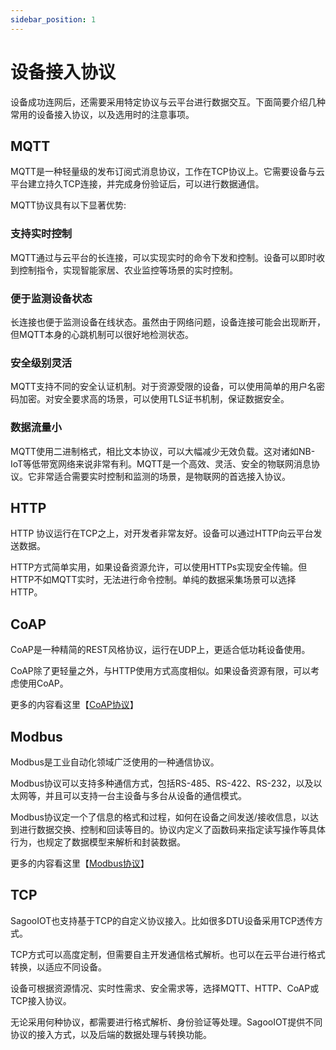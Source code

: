 ```yaml
---
sidebar_position: 1
---
```

# 设备接入协议

设备成功连网后，还需要采用特定协议与云平台进行数据交互。下面简要介绍几种常用的设备接入协议，以及选用时的注意事项。

## **MQTT**

MQTT是一种轻量级的发布订阅式消息协议，工作在TCP协议上。它需要设备与云平台建立持久TCP连接，并完成身份验证后，可以进行数据通信。

MQTT协议具有以下显著优势:

### **支持实时控制**

MQTT通过与云平台的长连接，可以实现实时的命令下发和控制。设备可以即时收到控制指令，实现智能家居、农业监控等场景的实时控制。

### **便于监测设备状态**

长连接也便于监测设备在线状态。虽然由于网络问题，设备连接可能会出现断开，但MQTT本身的心跳机制可以很好地检测状态。

### **安全级别灵活**

MQTT支持不同的安全认证机制。对于资源受限的设备，可以使用简单的用户名密码加密。对安全要求高的场景，可以使用TLS证书机制，保证数据安全。

### **数据流量小**

MQTT使用二进制格式，相比文本协议，可以大幅减少无效负载。这对诸如NB-IoT等低带宽网络来说非常有利。MQTT是一个高效、灵活、安全的物联网消息协议。它非常适合需要实时控制和监测的场景，是物联网的首选接入协议。

## **HTTP**

HTTP 协议运行在TCP之上，对开发者非常友好。设备可以通过HTTP向云平台发送数据。

HTTP方式简单实用，如果设备资源允许，可以使用HTTPs实现安全传输。但HTTP不如MQTT实时，无法进行命令控制。单纯的数据采集场景可以选择HTTP。

## **CoAP**

CoAP是一种精简的REST风格协议，运行在UDP上，更适合低功耗设备使用。

CoAP除了更轻量之外，与HTTP使用方式高度相似。如果设备资源有限，可以考虑使用CoAP。

更多的内容看这里【[CoAP协议](coap.md)】

## **Modbus**

Modbus是工业自动化领域广泛使用的一种通信协议。

Modbus协议可以支持多种通信方式，包括RS-485、RS-422、RS-232，以及以太网等，并且可以支持一台主设备与多台从设备的通信模式。

Modbus协议定一个了信息的格式和过程，如何在设备之间发送/接收信息，以达到进行数据交换、控制和回读等目的。协议内定义了函数码来指定读写操作等具体行为，也规定了数据模型来解析和封装数据。

更多的内容看这里【[Modbus协议](modbus.md)】


## **TCP**

SagooIOT也支持基于TCP的自定义协议接入。比如很多DTU设备采用TCP透传方式。

TCP方式可以高度定制，但需要自主开发通信格式解析。也可以在云平台进行格式转换，以适应不同设备。



设备可根据资源情况、实时性需求、安全需求等，选择MQTT、HTTP、CoAP或TCP接入协议。

无论采用何种协议，都需要进行格式解析、身份验证等处理。SagooIOT提供不同协议的接入方式，以及后端的数据处理与转换功能。
